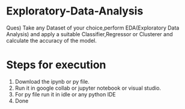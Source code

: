 # Exploratory-Data-Analysis
Ques) Take any Dataset of your choice,perform EDA(Exploratory Data Analysis) and apply a suitable Classifier,Regressor or Clusterer and calculate the accuracy of the model.
# Steps for execution
1. Download the ipynb or py file.
2. Run it in google collab or jupyter notebook or visual studio.
3. For py file run it in idle or any python IDE
4. Done
